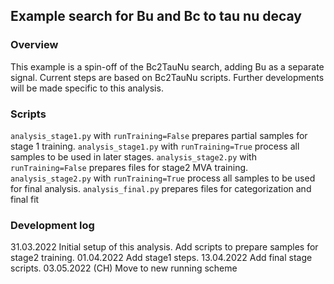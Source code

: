 ## Example search for Bu and Bc to tau nu decay

### Overview
This example is a spin-off of the Bc2TauNu search, adding Bu as a separate signal.
Current steps are based on Bc2TauNu scripts. Further developments will be made specific to this analysis.

### Scripts
`analysis_stage1.py` with `runTraining=False` prepares partial samples for stage 1 training.
`analysis_stage1.py` with `runTraining=True` process all samples to be used in later stages.
`analysis_stage2.py` with `runTraining=False` prepares files for stage2 MVA training.
`analysis_stage2.py` with `runTraining=True` process all samples to be used for final analysis.
`analysis_final.py` prepares files for categorization and final fit

### Development log
31.03.2022 Initial setup of this analysis. Add scripts to prepare samples for stage2 training.
01.04.2022 Add stage1 steps.
13.04.2022 Add final stage scripts.
03.05.2022 (CH) Move to new running scheme
